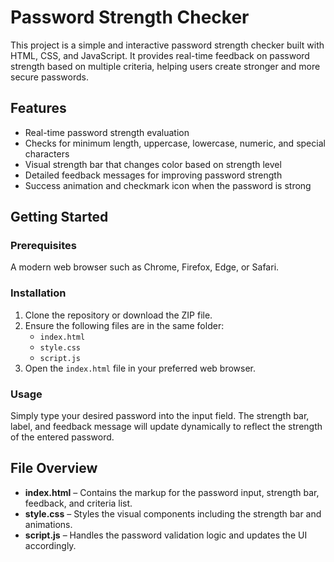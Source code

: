 # Password Strength Checker

This project is a simple and interactive password strength checker built with HTML, CSS, and JavaScript. It provides real-time feedback on password strength based on multiple criteria, helping users create stronger and more secure passwords.

## Features

- Real-time password strength evaluation
- Checks for minimum length, uppercase, lowercase, numeric, and special characters
- Visual strength bar that changes color based on strength level
- Detailed feedback messages for improving password strength
- Success animation and checkmark icon when the password is strong

## Getting Started

### Prerequisites

A modern web browser such as Chrome, Firefox, Edge, or Safari.

### Installation

1. Clone the repository or download the ZIP file.
2. Ensure the following files are in the same folder:
   - `index.html`
   - `style.css`
   - `script.js`
3. Open the `index.html` file in your preferred web browser.

### Usage

Simply type your desired password into the input field. The strength bar, label, and feedback message will update dynamically to reflect the strength of the entered password.

## File Overview

- **index.html** – Contains the markup for the password input, strength bar, feedback, and criteria list.
- **style.css** – Styles the visual components including the strength bar and animations.
- **script.js** – Handles the password validation logic and updates the UI accordingly.
